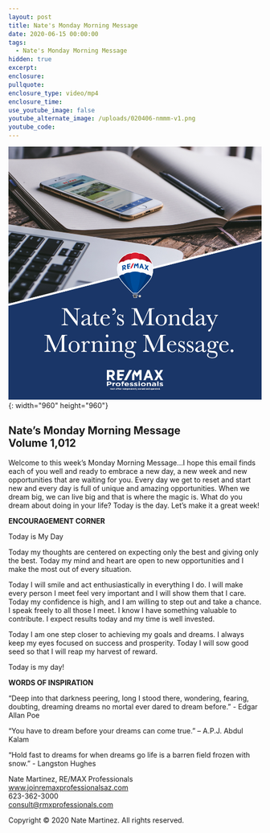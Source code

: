 ```yaml
---
layout: post
title: Nate's Monday Morning Message
date: 2020-06-15 00:00:00
tags:
  - Nate's Monday Morning Message
hidden: true
excerpt:
enclosure:
pullquote:
enclosure_type: video/mp4
enclosure_time:
use_youtube_image: false
youtube_alternate_image: /uploads/020406-nmmm-v1.png
youtube_code:
---
```


![](/uploads/020406-nmmm-v1.png){: width="960" height="960"}

## **Nate’s Monday Morning Message<br>Volume 1,012**

Welcome to this week’s Monday Morning Message…I hope this email finds each of you well and ready to embrace a new day, a new week and new opportunities that are waiting for you. Every day we get to reset and start new and every day is full of unique and amazing opportunities. When we dream big, we can live big and that is where the magic is. What do you dream about doing in your life? Today is the day. Let’s make it a great week\!&nbsp;

**ENCOURAGEMENT CORNER**

Today is My Day

Today my thoughts are centered on expecting only the best and giving only the best. Today my mind and heart are open to new opportunities and I make the most out of every situation.

Today I will smile and act enthusiastically in everything I do. I will make every person I meet feel very important and I will show them that I care. Today my confidence is high, and I am willing to step out and take a chance. I speak freely to all those I meet. I know I have something valuable to contribute. I expect results today and my time is well invested.

Today I am one step closer to achieving my goals and dreams. I always keep my eyes focused on success and prosperity. Today I will sow good seed so that I will reap my harvest of reward.&nbsp;

Today is my day\!

**WORDS OF INSPIRATION**

“Deep into that darkness peering, long I stood there, wondering, fearing, doubting, dreaming dreams no mortal ever dared to dream before.” - Edgar Allan Poe

“You have to dream before your dreams can come true.” – A.P.J. Abdul Kalam

“Hold fast to dreams for when dreams go life is a barren field frozen with snow.” - Langston Hughes

Nate Martinez, RE/MAX Professionals<br>www.joinremaxprofessionalsaz.com<br>623-362-3000<br>consult@rmxprofessionals.com

Copyright &copy; 2020 Nate Martinez. All rights reserved.